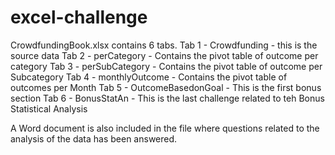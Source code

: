 # excel-challenge
CrowdfundingBook.xlsx contains 6 tabs.
Tab 1 - Crowdfunding - this is the source data
Tab 2 - perCategory - Contains the pivot table of outcome per category
Tab 3 - perSubCategory - Contains the pivot table of outcome per Subcategory
Tab 4 - monthlyOutcome - Contains the pivot table of outcomes per Month
Tab 5 - OutcomeBasedonGoal - This is the first bonus section
Tab 6 - BonusStatAn - This is the last challenge related to teh Bonus Statistical Analysis

A Word document is also included in the file where questions related to the analysis of the data has been answered.
